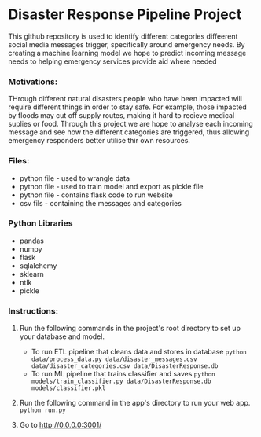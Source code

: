 # Disaster Response Pipeline Project

This github repository is used to identify different categories diffeerent social media messages trigger, specifically around emergency needs.  By creating a machine learning model we hope to predict incoming message needs to helping emergency services provide aid where needed

### Motivations:
THrough different natural disasters people who have been impacted will require different things in order to stay safe.  For example, those impacted by floods may cut off supply routes, making it hard to recieve medical suplies or food.  Through this project we are hope to analyse each incoming message and see how the different categories are triggered, thus allowing emergency responders better utilise thir own resources.

### Files:
* python file - used to wrangle data
* python file - used to train model and export as pickle file
* python file - contains flask code to run website
* csv fils - containing the messages and categories

### Python Libraries
* pandas
* numpy
* flask
* sqlalchemy
* sklearn
* ntlk
* pickle

### Instructions:
1. Run the following commands in the project's root directory to set up your database and model.

    - To run ETL pipeline that cleans data and stores in database
        `python data/process_data.py data/disaster_messages.csv data/disaster_categories.csv data/DisasterResponse.db`
    - To run ML pipeline that trains classifier and saves
        `python models/train_classifier.py data/DisasterResponse.db models/classifier.pkl`

2. Run the following command in the app's directory to run your web app.
    `python run.py`

3. Go to http://0.0.0.0:3001/
